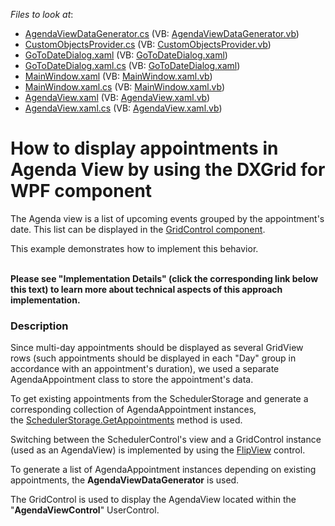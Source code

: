 <!-- default file list -->
*Files to look at*:

* [AgendaViewDataGenerator.cs](./CS/AgendaViewDataGenerator.cs) (VB: [AgendaViewDataGenerator.vb](./VB/MainApplication/AgendaViewDataGenerator.vb))
* [CustomObjectsProvider.cs](./CS/CustomObjectsProvider.cs) (VB: [CustomObjectsProvider.vb](./VB/MainApplication/CustomObjectsProvider.vb))
* [GoToDateDialog.xaml](./CS/GoToDateDialog.xaml) (VB: [GoToDateDialog.xaml](./VB/MainApplication/GoToDateDialog.xaml))
* [GoToDateDialog.xaml.cs](./CS/GoToDateDialog.xaml.cs) (VB: [GoToDateDialog.xaml](./VB/MainApplication/GoToDateDialog.xaml))
* [MainWindow.xaml](./CS/MainWindow.xaml) (VB: [MainWindow.xaml.vb](./VB/MainApplication/MainWindow.xaml.vb))
* [MainWindow.xaml.cs](./CS/MainWindow.xaml.cs) (VB: [MainWindow.xaml.vb](./VB/MainApplication/MainWindow.xaml.vb))
* [AgendaView.xaml](./CS/Views/AgendaView.xaml) (VB: [AgendaView.xaml.vb](./VB/MainApplication/Views/AgendaView.xaml.vb))
* [AgendaView.xaml.cs](./CS/Views/AgendaView.xaml.cs) (VB: [AgendaView.xaml.vb](./VB/MainApplication/Views/AgendaView.xaml.vb))
<!-- default file list end -->
# How to display appointments in Agenda View by using the DXGrid for WPF component


<p>The Agenda view is a list of upcoming events grouped by the appointment's date. This list can be displayed in the <a href="https://documentation.devexpress.com/#WPF/CustomDocument6294">GridControl component</a>.</p>
<p>This example demonstrates how to implement this behavior.<br /><br /></p>
<p><strong>Please see "Implementation Details" (click the corresponding link below this text) to learn more about technical aspects of this approach implementation.</strong></p>


<h3>Description</h3>

<p>Since multi-day appointments should be displayed as several GridView rows (such appointments should be displayed in each "Day" group in accordance with an appointment's duration), we used a separate AgendaAppointment class to store the appointment's data.</p>
<p>To get existing appointments from the SchedulerStorage and generate a corresponding collection of AgendaAppointment instances, the&nbsp;<a href="https://documentation.devexpress.com/#CoreLibraries/DevExpressXtraSchedulerSchedulerStorageBase_GetAppointmentstopic1830">SchedulerStorage.GetAppointments</a>&nbsp;method is used.</p>
<p>Switching between the SchedulerControl's view and a GridControl instance (used as an AgendaView) is implemented by using the&nbsp;<a href="https://documentation.devexpress.com/#WPF/CustomDocument15021">FlipView</a>&nbsp;control.</p>
<p>To generate a list of AgendaAppointment instances depending on existing appointments, the&nbsp;<strong>AgendaViewDataGenerator</strong>&nbsp;is used.</p>
<p>The GridControl is used to display the AgendaView located within the "<strong>AgendaViewControl</strong>" UserControl.</p>

<br/>


